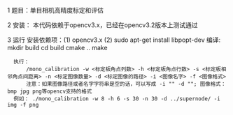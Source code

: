 1 题目：单目相机高精度标定和评估

2 安装： 
       本代码依赖于opencv3.x，已经在opencv3.2版本上测试通过

3 运行
      安装依赖项：(1) opencv3.x  (2) sudo apt-get install libpopt-dev
      编译: mkdir build 
            cd build 
            cmake .. 
            make  
     
      执行：
          /mono_calibration -w <标定板角点列数> -h <标定板角点行数> -s <标定板相邻角点间距离> -n <标定图像数量> -d <标定图像的路径> -i <图像名字> -f <图像格式>
          注意：如果图像路径或者名字字符串是空的话，可以写成 -i "" -d ""; 图像格式： bmp jpg png等opencv支持的格式
      例如： ./mono_calibration -w 8 -h 6 -s 30 -n 30 -d ../supernode/ -i img -f png

